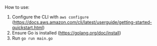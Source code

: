 How to use:
1. Configure the CLI with ```aws configure``` (https://docs.aws.amazon.com/cli/latest/userguide/getting-started-quickstart.html)
2. Ensure Go is installed (https://golang.org/doc/install)
3. Run ```go run main.go```
